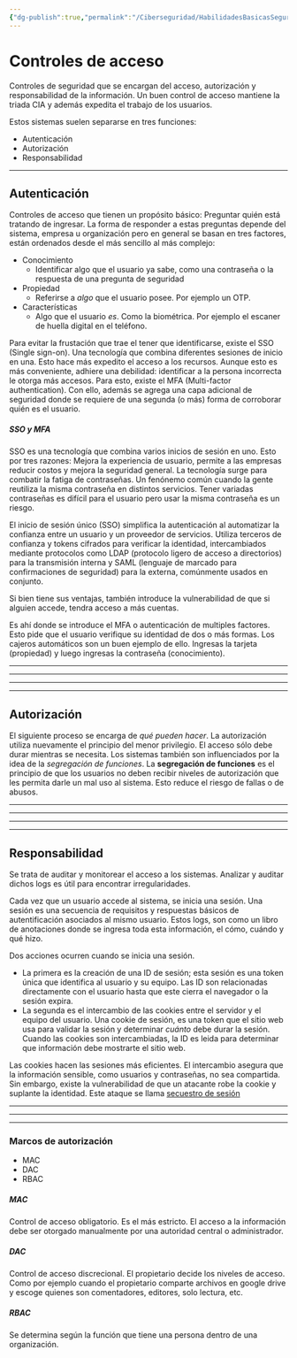 ```yaml
---
{"dg-publish":true,"permalink":"/Ciberseguridad/HabilidadesBasicasSeguridad/Controles de acceso/"}
---
```


# Controles de acceso

Controles de seguridad que se encargan del acceso, autorización y responsabilidad de la información.
Un buen control de acceso mantiene la triada CIA y además expedita el trabajo de los usuarios.

Estos sistemas suelen separarse en tres funciones:
- Autenticación
- Autorización
- Responsabilidad

---

## Autenticación

Controles de acceso que tienen un propósito básico: Preguntar quién está tratando de ingresar.
La forma de responder a estas preguntas depende del sistema, empresa u organización pero en general se basan en tres factores, están ordenados desde el más sencillo al más complejo:
- Conocimiento
  - Identificar algo que el usuario ya sabe, como una contraseña o la respuesta de una pregunta de seguridad
- Propiedad
  - Referirse a *algo* que el usuario posee. Por ejemplo un OTP.
- Características
  - Algo que el usuario *es*. Como la biométrica. Por ejemplo el escaner de huella digital en el teléfono.

Para evitar la frustación que trae el tener que identificarse, existe el SSO (Single sign-on). Una tecnología que combina diferentes sesiones de inicio en una. Esto hace más expedito el acceso a los recursos.
Aunque esto es más conveniente, adhiere una debilidad: identificar a la persona incorrecta le otorga más accesos.
Para esto, existe el MFA (Multi-factor authentication). Con ello, además se agrega una capa adicional de seguridad donde se requiere de una segunda (o más) forma de corroborar quién es el usuario.

##### SSO y MFA
SSO es una tecnología que combina varios inicios de sesión en uno. Esto por tres razones: Mejora la experiencia de usuario, permite a las empresas reducir costos y mejora la seguridad general.
La tecnología surge para combatir la fatiga de contraseñas. Un fenónemo común cuando la gente reutiliza la misma contraseña en distintos servicios. Tener variadas contraseñas es difícil para el usuario pero usar la misma contraseña es un riesgo.

El inicio de sesión único (SSO) simplifica la autenticación al automatizar la confianza entre un usuario y un proveedor de servicios. Utiliza terceros de confianza y tokens cifrados para verificar la identidad, intercambiados mediante protocolos como LDAP (protocolo ligero de acceso a directorios) para la transmisión interna y SAML (lenguaje de marcado para confirmaciones de seguridad) para la externa, comúnmente usados en conjunto.

Si bien tiene sus ventajas, también introduce la vulnerabilidad de que si alguien accede, tendra acceso a más cuentas.

Es ahí donde se introduce el MFA o autenticación de multiples factores.
Esto pide que el usuario verifique su identidad de dos o más formas. Los cajeros automáticos son un buen ejemplo de ello. Ingresas la tarjeta (propiedad) y luego ingresas la contraseña (conocimiento).

---
---
---
---

## Autorización

El siguiente proceso se encarga de _qué pueden hacer_. La autorización utiliza nuevamente el principio del menor privilegio. El acceso sólo debe durar mientras se necesita.
Los sistemas también son influenciados por la idea de la _segregación de funciones_.
La **segregación de funciones** es el principio de que los usuarios no deben recibir niveles de autorización que les permita darle un mal uso al sistema. Esto reduce el riesgo de fallas o de abusos.

---
---
---
---

## Responsabilidad

Se trata de auditar y monitorear el acceso a los sistemas.
Analizar y auditar dichos logs es útil para encontrar irregularidades. 

Cada vez que un usuario accede al sistema, se inicia una sesión. Una sesión es una secuencia de requisitos y respuestas básicos de autentificación asociados al mismo usuario. Estos logs, son como un libro de anotaciones donde se ingresa toda esta información, el cómo, cuándo y qué hizo.

Dos acciones ocurren cuando se inicia una sesión.
- La primera es la creación de una ID de sesión; esta sesión es una token única que identifica al usuario y su equipo. Las ID son relacionadas directamente con el usuario hasta que este cierra el navegador o la sesión expira.
- La segunda es el intercambio de las cookies entre el servidor y el equipo del usuario. Una cookie de sesión, es una token que el sitio web usa para validar la sesión y determinar _cuánto_ debe durar la sesión. Cuando las cookies son intercambiadas, la ID es leida para determinar que información debe mostrarte el sitio web.

Las cookies hacen las sesiones más eficientes. El intercambio asegura que la información sensible, como usuarios y contraseñas, no sea compartida. Sin embargo, existe la vulnerabilidad de que un atacante robe la cookie y suplante la identidad. Este ataque se llama [secuestro de sesión](-ENLACE-)

---
---
---

### Marcos de autorización

- MAC
- DAC
- RBAC

##### MAC
Control de acceso obligatorio. Es el más estricto. El acceso a la información debe ser otorgado manualmente por una autoridad central o administrador.

##### DAC
Control de acceso discrecional. El propietario decide los niveles de acceso. Como por ejemplo cuando el propietario comparte archivos en google drive y escoge quienes son comentadores, editores, solo lectura, etc.

##### RBAC
Se determina según la función que tiene una persona dentro de una organización.

